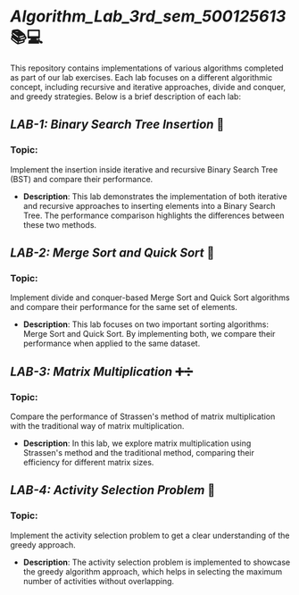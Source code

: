 # **_Algorithm_Lab_3rd_sem_500125613_** 📚💻

This repository contains implementations of various algorithms completed as part of our lab exercises. Each lab focuses on a different algorithmic concept, including recursive and iterative approaches, divide and conquer, and greedy strategies. Below is a brief description of each lab:

## **_LAB-1: Binary Search Tree Insertion_** 🌳
### Topic: 
Implement the insertion inside iterative and recursive Binary Search Tree (BST) and compare their performance.

- **Description**: This lab demonstrates the implementation of both iterative and recursive approaches to inserting elements into a Binary Search Tree. The performance comparison highlights the differences between these two methods.

## **_LAB-2: Merge Sort and Quick Sort_** 🔄
### Topic:
Implement divide and conquer-based Merge Sort and Quick Sort algorithms and compare their performance for the same set of elements.

- **Description**: This lab focuses on two important sorting algorithms: Merge Sort and Quick Sort. By implementing both, we compare their performance when applied to the same dataset.

## **_LAB-3: Matrix Multiplication_** ➕➗
### Topic:
Compare the performance of Strassen's method of matrix multiplication with the traditional way of matrix multiplication.

- **Description**: In this lab, we explore matrix multiplication using Strassen's method and the traditional method, comparing their efficiency for different matrix sizes.

## **_LAB-4: Activity Selection Problem_** 🎯
### Topic:
Implement the activity selection problem to get a clear understanding of the greedy approach.

- **Description**: The activity selection problem is implemented to showcase the greedy algorithm approach, which helps in selecting the maximum number of activities without overlapping.
